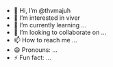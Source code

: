 - 👋 Hi, I’m @thvmajuh
- 👀 I’m interested in viver
- 🌱 I’m currently learning ...
- 💞️ I’m looking to collaborate on ...
- 📫 How to reach me ...
- 😄 Pronouns: ...
- ⚡ Fun fact: ...

<!---
thvmajuh/thvmajuh is a ✨ special ✨ repository because its `README.md` (this file) appears on your GitHub profile.
You can click the Preview link to take a look at your changes.
--->
